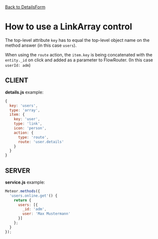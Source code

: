 [Back to DetailsForm](../README.md)

How to use a LinkArray control
==============================

The top-level attribute `key` has to equal the top-level object name on the method answer (in this case `users`).

When using the `route` action, the `item.key` is being concatenated with the `entity._id` on click and added as a parameter to FlowRouter. (In this case `userId: adm`)

CLIENT
------

__details.js__ example:

```javascript
{
  key: 'users',
  type: 'array',
  item: {
    key: 'user',
    type: 'link',
    icon: 'person',
    action: {
      type: 'route',
      route: 'user.details'
    }
  }
}
```

SERVER
------

__service.js__ example:

```javascript
Meteor.methods({
  'users.online.get'() {
    return {
      users: [{
        _id: 'adm',
        user: 'Max Mustermann'
      }]
    };
  }
});
```
